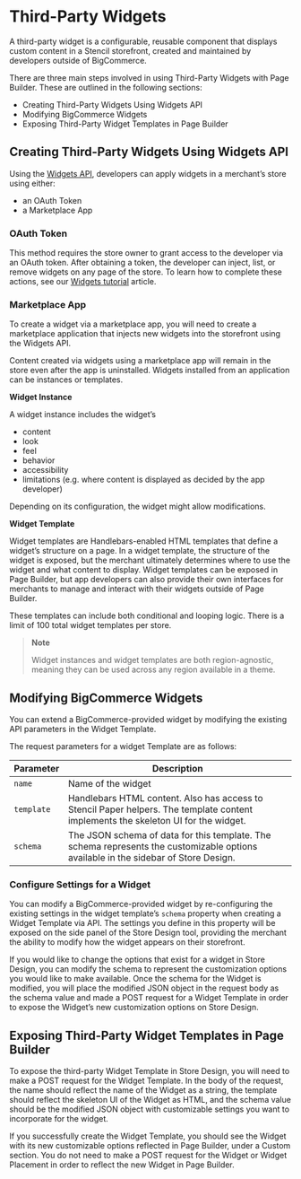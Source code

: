 # Third-Party Widgets

A third-party widget is a configurable, reusable component that displays custom content in a Stencil storefront, created and maintained by developers outside of BigCommerce.

There are three main steps involved in using Third-Party Widgets with Page Builder. These are outlined in the following sections:

- Creating Third-Party Widgets Using Widgets API
- Modifying BigCommerce Widgets
- Exposing Third-Party Widget Templates in Page Builder

## Creating Third-Party Widgets Using Widgets API
Using the [Widgets API](#), developers can apply widgets in a merchant’s store using either:
- an OAuth Token
- a Marketplace App

### OAuth Token
This method requires the store owner to grant access to the developer via an OAuth token. After obtaining a token, the developer can inject, list, or remove widgets on any page of the store. To learn how to complete these actions, see our [Widgets tutorial](#) article.

### Marketplace App
To create a widget via a marketplace app, you will need to create a marketplace application that injects new widgets into the storefront using the Widgets API.

Content created via widgets using a marketplace app will remain in the store even after the app is uninstalled. Widgets installed from an application can be instances or templates.

**Widget Instance**

A widget instance includes the widget’s
- content
- look
- feel
- behavior
- accessibility
- limitations (e.g. where content is displayed as decided by the app developer)

Depending on its configuration, the widget might allow modifications.

**Widget Template**

Widget templates are Handlebars-enabled HTML templates that define a widget’s structure on a page. In a widget template, the structure of the widget is exposed, but the merchant ultimately determines where to use the widget and what content to display. Widget templates can be exposed in Page Builder, but app developers can also provide their own interfaces for merchants to manage and interact with their widgets outside of Page Builder.

These templates can include both conditional and looping logic. There is a limit of 100 total widget templates per store.

> **Note**
>
> Widget instances and widget templates are both region-agnostic, meaning they can be used across any region available in a theme.

## Modifying BigCommerce Widgets
You can extend a BigCommerce-provided widget by modifying the existing API parameters in the Widget Template.

The request parameters for a widget Template are as follows:

|Parameter|Description|
|---|---|
|`name`|Name of the widget|
|`template`|Handlebars HTML content. Also has access to Stencil Paper helpers. The template content implements the skeleton UI for the widget.|
|`schema`|The JSON schema of data for this template. The schema represents the customizable options available in the sidebar of Store Design.|

### Configure Settings for a Widget
You can modify a BigCommerce-provided widget by re-configuring the existing settings in the widget template’s `schema` property when creating a Widget Template via API. The settings you define in this property will be exposed on the side panel of the Store Design tool, providing the merchant the ability to modify how the widget appears on their storefront.

If you would like to change the options that exist for a widget in Store Design, you can modify the schema to represent the customization options you would like to make available. Once the schema for the Widget is modified, you will place the modified JSON object in the request body as the schema value and made a POST request for a Widget Template in order to expose the Widget’s new customization options on Store Design.

## Exposing Third-Party Widget Templates in Page Builder
To expose the third-party Widget Template in Store Design, you will need to make a POST request for the Widget Template. In the body of the request, the name should reflect the name of the Widget as a string, the template should reflect the skeleton UI of the Widget as HTML, and the schema value should be the modified JSON object with customizable settings you want to incorporate for the widget.

If you successfully create the Widget Template, you should see the Widget with its new customizable options reflected in Page Builder, under a Custom section. You do not need to make a POST request for the Widget or Widget Placement in order to reflect the new Widget in Page Builder.
